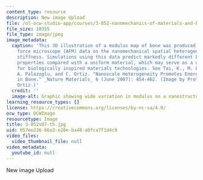 ```yaml
---
content_type: resource
description: New image Upload
file: /ol-ocw-studio-app/courses/3-052-nanomechanics-of-materials-and-biomaterials-spring-2007/057ee23666a3e28eba48a0fca7f1d4c9_3-052s07-th.jpg
file_size: 10355
file_type: image/jpeg
image_metadata:
  caption: 'This 3D illustration of a modulus map of bone was produced using atomic
    force microscope (AFM) data on the nanomechanical spatial heterogeneity of bone
    stiffness. Simulations using this data predict markedly different biomechanical
    properties compared with a uniform material, which may serve as a design consideration
    for biologically inspired materials technologies. See Tai, K., M. Dao, S. Suresh,
    A. Palazoglu, and C. Ortiz. "Nanoscale Heterogeneity Promotes Energy Dissipation
    in Bone." _Nature Materials_ 6 (June 2007): 454-462. (Image by Prof. Christine
    Ortiz.)'
  credit: ''
  image-alt: Graphic showing wide variation in modulus on a nanostructure level.
learning_resource_types: []
license: https://creativecommons.org/licenses/by-nc-sa/4.0/
ocw_type: OCWImage
resourcetype: Image
title: 3-052s07-th.jpg
uid: 057ee236-66a3-e28e-ba48-a0fca7f1d4c9
video_files:
  video_thumbnail_file: null
video_metadata:
  youtube_id: null
---
```

New image Upload